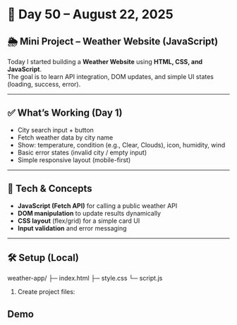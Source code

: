 # 📅 Day 50 – August 22, 2025

## 🌦️ Mini Project – Weather Website (JavaScript)

Today I started building a **Weather Website** using **HTML, CSS, and JavaScript**.  
The goal is to learn API integration, DOM updates, and simple UI states (loading, success, error).

---

## ✅ What’s Working (Day 1)
- City search input + button
- Fetch weather data by city name
- Show: temperature, condition (e.g., Clear, Clouds), icon, humidity, wind
- Basic error states (invalid city / empty input)
- Simple responsive layout (mobile-first)

---

## 🧩 Tech & Concepts
- **JavaScript (Fetch API)** for calling a public weather API
- **DOM manipulation** to update results dynamically
- **CSS layout** (flex/grid) for a simple card UI
- **Input validation** and error messaging

---

## 🛠️ Setup (Local)
weather-app/
├─ index.html
├─ style.css
└─ script.js
1. Create project files:

## Demo

